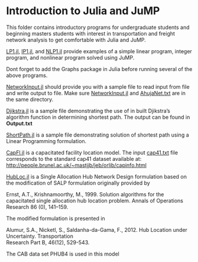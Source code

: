 # Introduction to Julia and JuMP

This folder contains introductory programs for undergraduate students and beginning masters students with interest in transportation and freight network analysis to get comfortable with Julia and JuMP.

[LP1.jl], [IP1.jl], and [NLP1.jl] provide examples of a simple linear program, integer program, and nonlinear program solved using JuMP.

Dont forget to add the Graphs package in Julia before running several of the above programs.

[NetworkInput.jl] should provide you with a sample file to read input from file and write output to file. Make sure [NetworkInput.jl] and [AhujaNet.txt] are in the same directory.

[Djikstra.jl] is a sample file demonstrating the use of in built Djikstra’s algorithm function in determining shortest path. The output can be found in **Output.txt**

[ShortPath.jl] is a sample file demonstrating solution of shortest path using a Linear Programming formulation.

[CapFl.jl] is a capacitated facility location model. The input [cap41.txt] file corresponds to the standard cap41 dataset available at: http://people.brunel.ac.uk/~mastjjb/jeb/orlib/capinfo.html
  
[HubLoc.jl] is a Single Allocation Hub Network Design formulation based on the modification of SALP formulation originally provided by
  
Ernst, A.T., Krishnamoorthy, M., 1999. Solution algorithms for the capacitated single allocation hub 
location problem. Annals of Operations Research 86 (0), 141–159.

The modified formulation is presented in

Alumur, S.A., Nicketl, S., Saldanha-da-Gama, F., 2012. Hub Location under Uncertainty. Transportation   
Research Part B, 46(12), 529-543.

The CAB data set PHUB4 is used in this model


[NetworkInput.jl]: <https://github.com/avinashu1980/Introduction-to-Julia-JuMP-/blob/master/NetworkInput.jl>
[AhujaNet.txt]: <https://github.com/avinashu1980/Introduction-to-Julia-JuMP-/blob/master/AhujaNet.txt>
[Djikstra.jl]: <https://github.com/avinashu1980/Introduction-to-Julia-JuMP-/blob/master/Djikstra.jl>
[ShortPath.jl]: <https://github.com/avinashu1980/Introduction-to-Julia-JuMP-/blob/master/ShortPath.jl>
[CapFl.jl]: https://github.com/avinashu1980/Introduction-to-Julia-JuMP-/blob/master/CapFL.jl
[cap41.txt]: https://github.com/avinashu1980/Introduction-to-Julia-JuMP-/blob/master/cap41.txt
[HubLoc.jl]: https://github.com/avinashu1980/Introduction-to-Julia-JuMP-/blob/master/HubLoc.jl
[LP1.jl]: https://github.com/avinashu1980/Introduction-to-Julia-JuMP-/blob/master/LP1.jl
[IP1.jl]: https://github.com/avinashu1980/Introduction-to-Julia-JuMP-/blob/master/IP1.jl
[NLP1.jl]: https://github.com/avinashu1980/Introduction-to-Julia-JuMP-/blob/master/NLP1.jl


